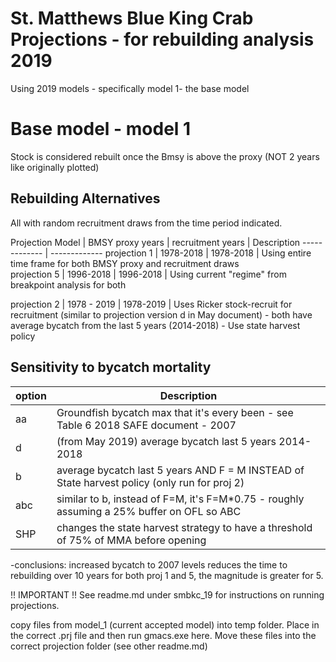# St. Matthews Blue King Crab Projections - for rebuilding analysis 2019
Using 2019 models - specifically model 1- the base model


# Base model - model 1 

Stock is considered rebuilt once the Bmsy is above the proxy (NOT 2 years like originally plotted)

## Rebuilding Alternatives 
All with random recruitment draws from the time period indicated.

Projection Model    | BMSY proxy years  | recruitment years | Description
------------- 			| -------------
projection 1      	| 1978-2018			    |   1978-2018		    | Using entire time frame for both BMSY proxy and recruitment draws		    
projection 5   			| 1996-2018			    | 	1996-2018		    | Using current "regime" from breakpoint analysis for both 

projection 2        | 1978 - 2019       |   1978-2019       | Uses Ricker stock-recruit for recruitment 
(similar to projection version d in May document)
	- both have average bycatch from the last 5 years (2014-2018)
	- Use state harvest policy 

## Sensitivity to bycatch mortality

option  |	Description
--------|	--------------
aa    	| 	Groundfish bycatch max that it's every been - see Table 6 2018 SAFE document - 2007
d 	  	|	  (from May 2019) average bycatch last 5 years 2014-2018
b       |   average bycatch last 5 years AND F = M INSTEAD of State harvest policy (only run for proj 2)
abc     |   similar to b, instead of F=M, it's F=M*0.75 - roughly assuming a 25% buffer on OFL so ABC
SHP     |   changes the state harvest strategy to have a threshold of 75% of MMA before opening

-conclusions: increased bycatch to 2007 levels reduces the time to rebuilding over 10 years for both proj 1 and 5, the magnitude is greater for 5.


!! IMPORTANT !!
See readme.md under smbkc_19  for instructions on running projections. 

copy files from model_1 (current accepted model) into temp folder. Place in the correct .prj file and then run gmacs.exe here. Move these files into the correct projection folder (see other readme.md)